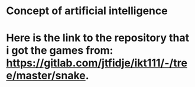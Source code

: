 # Concept of artificial intelligence
# Here is the link to the repository that i got the games from: https://gitlab.com/jtfidje/ikt111/-/tree/master/snake.

